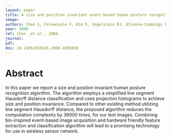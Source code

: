```yaml
---
layout: paper
title: A size and position invariant event-based human posture recognition algorithm
image:
authors: Chen S, Folowosele F, Kim D, Vogelstein RJ, Etienne-Cummings R, and Culurciello E.
year: 2008
ref: Chen _et al._ 2008.
journal: 
pdf:
doi: 10.1109/BIOCAS.2008.4696930
---
```


# Abstract
In this paper we report a size and position invariant human posture recognition algorithm. The algorithm employs a simplified line segment Hausdorff distance classification and uses projection histograms to achieve size and position invariance. Compared to other existing method utilizing line segment Hausdorff distance, the proposed algorithm reduces the computation complexity by 36000 times, for our test images. Combining bio-inspired event-based image acquisition and hardware friendly feature extraction and classification algorithm will lead to a promising technology for use in wireless sensor network.
